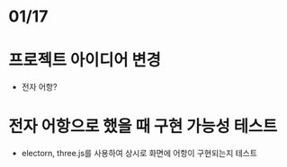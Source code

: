 # 01/17

# 프로젝트 아이디어 변경

- 전자 어항?

# 전자 어항으로 했을 때 구현 가능성 테스트

- electorn, three.js를 사용하여 상시로 화면에 어항이 구현되는지 테스트